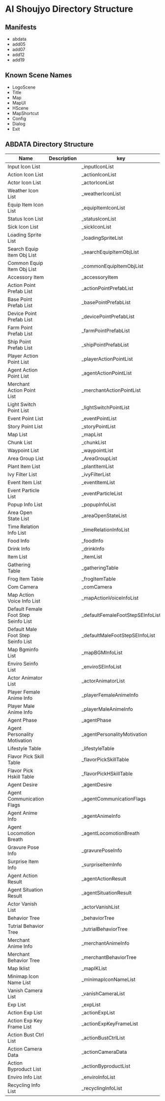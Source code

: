 # AI Shoujyo Directory Structure
## Manifests
* abdata
* add05
* add07
* add12
* add19
## Known Scene Names
* LogoScene
* Title
* Map
* MapUI
* HScene
* MapShortcut
* Config
* Dialog
* Exit

## ABDATA Directory Structure
|Name|Description|key|path|
|-|-|-|-|
|Input Icon List||_inputIconList|`list/icon/input/`|
|Action Icon List||_actionIconList|`list/icon/action/`|
|Actor Icon List||_actorIconList|`list/icon/actor/`|
|Weather Icon List||_weatherIconList|`list/icon/weather/`|
|Equip Item Icon List||_equipItemIconList|`list/actor/equip_ev_item/search_icon/`|
|Status Icon List||_statusIconList|`list/icon/status/`|
|Sick Icon List||_sickIconList|`list/icon/sick/`|
|Loading Sprite List||_loadingSpriteList|`list/loading/`|
|Search Equip Item Obj List||_searchEquipItemObjList|`list/actor/equip_ev_item/event/`|
|Common Equip Item Obj List||_commonEquipItemObjList|`list/actor/equip_ev_item/common/`|
|Accessory Item||_accessoryItem|`list/actor/gameitem/accessory_sub/`|
|Action Point Prefab List||_actionPointPrefabList|`list/map/actionpoint/info/`|
|Base Point Prefab List||_basePointPrefabList|`list/map/actionpoint/basepoint/`|
|Device Point Prefab List||_devicePointPrefabList|`list/map/actionpoint/devicepoint/`|
|Farm Point Prefab List||_farmPointPrefabList|`list/map/actionpoint/farmpoint/`|
|Ship Point Prefab List||_shipPointPrefabList|`list/map/actionpoint/shippoint/`|
|Player Action Point List||_playerActionPointList|`list/map/actionpoint/player/`|
|Agent Action Point List||_agentActionPointList|`list/map/actionpoint/agent/`|
|Merchant Action Point List||_merchantActionPointList|`list/map/actionpoint/merchant/`|
|Light Switch Point List||_lightSwitchPointList|`list/map/actionpoint/lightpoint/`|
|Event Point List||_eventPointList|`list/map/eventpoint/`|
|Story Point List||_storyPointList|`list/map/storypoint/`|
|Map List||_mapList|`list/map/mapinfo/`|
|Chunk List||_chunkList|`list/map/chunk/`|
|Waypoint List||_waypointList|`actor/point/`|
|Area Group List||_AreaGroupList|`list/map/area/`|
|Plant Item List||_plantItemList|`list/map/plant_item/`|
|Ivy Filter List||_ivyFilterList|`list/actor/gameitem/ivy_filter/`|
|Event Item List||_eventItemList|`list/map/event_item/`|
|Event Particle List||_eventParticleList|`list/map/particle/action/`|
|Popup Info List||_popupInfoList|`list/map/popupinfo/`|
|Area Open State List||_areaOpenStateList|`list/map/openstate/`|
|Time Relation Info List||_timeRelationInfoList|`list/map/timeinfo/`|
|Food Info||_foodInfo|`list/actor/gameitem/foodinfo/`|
|Drink Info||_drinkInfo|`list/actor/gameitem/drinkinfo/`|
|Item List||_itemList|`list/actor/gameitem/info/`|
|Gathering Table||_gatheringTable|`list/actor/gameitem/gather_table/`|
|Frog Item Table||_frogItemTable|`list/actor/gameitem/frogdrop/`|
|Com Camera||_comCamera|`list/actor/agent/action/comm_camera/`|
|Map Action Voice Info List||_mapActionVoiceInfoList|`list/sound/voice/action/`|
|Default Female Foot Step Seinfo List||_defaultFemaleFootStepSEInfoList|`list/sound/footstep/female/`|
|Default Male Foot Step Seinfo List||_defaultMaleFootStepSEInfoList|`list/sound/footstep/male/`|
|Map Bgminfo List||_mapBGMInfoList|`list/sound/mapbgm/`|
|Enviro Seinfo List||_enviroSEInfoList|`list/sound/enviro/`|
|Actor Animator List||_actorAnimatorList|`list/actor/animation/animator/`|
|Player Female Anime Info||_playerFemaleAnimeInfo|`list/actor/animation/action/player/female/`|
|Player Male Anime Info||_playerMaleAnimeInfo|`list/actor/animation/action/player/male/`|
|Agent Phase||_agentPhase|`list/actor/agent/action/phase_exp/`|
|Agent Personality Motivation||_agentPersonalityMotivation|`list/actor/agent/action/phase_motivation/`|
|Lifestyle Table||_lifestyleTable|`list/actor/agent/action/lifestyle/`|
|Flavor Pick Skill Table||_flavorPickSkillTable|`list/actor/agent/action/flavor_skill/`|
|Flavor Pick Hskill Table||_flavorPickHSkillTable|`list/actor/agent/action/flavor_skill_h/`|
|Agent Desire||_agentDesire|`list/actor/agent/action/desire/`|
|Agent Communication Flags||_agentCommunicationFlags|`list/actor/agent/action/comm/`|
|Agent Anime Info||_agentAnimeInfo|`list/actor/animation/action/agent/`|
|Agent Locomotion Breath||_agentLocomotionBreath|`list/actor/animation/locomotion/breath/`|
|Gravure Pose Info||_gravurePoseInfo|`list/actor/animation/gravure/`|
|Surprise Item Info||_surpriseItemInfo|`list/actor/agent/surprise_item/`|
|Agent Action Result||_agentActionResult|`list/actor/agent/action/result/`|
|Agent Situation Result||_agentSituationResult|`list/actor/agent/action/situation/`|
|Actor Vanish List||_actorVanishList|`list/actor/agent/vanish/`|
|Behavior Tree||_behaviorTree|`list/actor/agent/tree/`|
|Tutrial Behavior Tree||_tutrialBehaviorTree|`list/actor/agent/tutorialtree/`|
|Merchant Anime Info||_merchantAnimeInfo|`list/actor/animation/action/merchant/`|
|Merchant Behavior Tree||_merchantBehaviorTree|`list/actor/merchant/tree/`|
|Map Iklist||_mapIKList|`list/map/ikinfo/`|
|Minimap Icon Name List||_minimapIconNameList|`list/icon/minimap/`|
|Vanish Camera List||_vanishCameraList|`list/map/vanish/`|
|Exp List||_expList|`etcetra/list/exp/`|
|Action Exp List||_actionExpList|`list/actor/expression/`|
|Action Exp Key Frame List||_actionExpKeyFrameList|`list/actor/expression_keyframe/`|
|Action Bust Ctrl List||_actionBustCtrlList|`list/actor/yure/`|
|Action Camera Data||_actionCameraData|`list/actor/player/camera/`|
|Action Byproduct List||_actionByproductList|`list/actor/agent/action/byproduct/`|
|Enviro Info List||_enviroInfoList|`list/map/enviro/`|
|Recycling Info List||_recyclingInfoList|`list/actor/gameitem/recipe/recycling/`|
